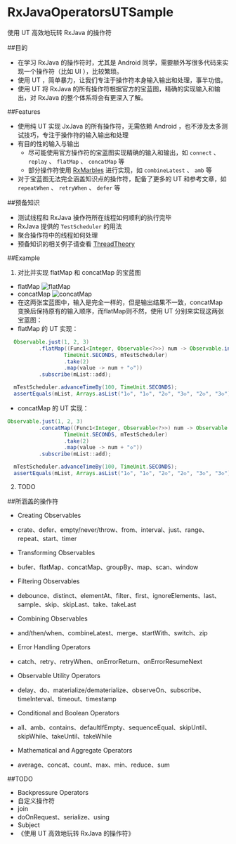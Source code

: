 # RxJavaOperatorsUTSample
使用 UT 高效地玩转 RxJava 的操作符

##目的
- 在学习 RxJava 的操作符时，尤其是 Android 同学，需要额外写很多代码来实现一个操作符（比如 UI ），比较繁琐。
- 使用 UT ，简单暴力，让我们专注于操作符本身输入输出和处理，事半功倍。
- 使用 UT 将 RxJava 的所有操作符根据官方的宝蓝图，精确的实现输入和输出，对 RxJava 的整个体系将会有更深入了解。

##Features
- 使用纯 UT 实现 JxJava 的所有操作符，无需依赖 Android ，也不涉及太多测试技巧，专注于操作符的输入输出和处理
- 有目的性的输入与输出
  * 尽可能使用官方操作符的宝蓝图实现精确的输入和输出，如 `connect` 、 `replay` 、 `flatMap` 、 `concatMap` 等
  * 部分操作符使用 [RxMarbles](http://rxmarbles.com/) 进行实现，如 `combineLatest` 、 `amb` 等
- 对于宝蓝图无法完全涵盖知识点的操作符，配备了更多的 UT 和参考文章，如 `repeatWhen` 、 `retryWhen` 、 `defer` 等

##预备知识
- 测试线程和 RxJava 操作符所在线程如何顺利的执行完毕
- RxJava 提供的 `TestScheduler` 的用法
- 聚合操作符中的线程如何处理
- 预备知识的相关例子请查看 [ThreadTheory](https://github.com/geniusmart/RxJavaOperatorsUTSample/blob/master/app/src/test/java/com/geniusmart/rxjava/utils/ThreadTheory.java)

##Example
1. 对比并实现 flatMap 和 concatMap 的宝蓝图
 - flatMap
![flatMap](http://reactivex.io/documentation/operators/images/mergeMap.png)
 - concatMap
![concatMap](http://reactivex.io/documentation/operators/images/concatMap.png)
 - 在这两张宝蓝图中，输入是完全一样的，但是输出结果不一致，concatMap 变换后保持原有的输入顺序，而flatMap则不然，使用 UT 分别来实现这两张宝蓝图：
 - flatMap 的 UT 实现：
  ```java
    Observable.just(1, 2, 3)
            .flatMap((Func1<Integer, Observable<?>>) num -> Observable.interval(num - 1,
                    TimeUnit.SECONDS, mTestScheduler)
                    .take(2)
                    .map(value -> num + "◇"))
            .subscribe(mList::add);

    mTestScheduler.advanceTimeBy(100, TimeUnit.SECONDS);
    assertEquals(mList, Arrays.asList("1◇", "1◇", "2◇", "3◇", "2◇", "3◇"));
  ```

 - concatMap 的 UT 实现：
  ```java
  Observable.just(1, 2, 3)
            .concatMap((Func1<Integer, Observable<?>>) num -> Observable.interval(num - 1,
                    TimeUnit.SECONDS, mTestScheduler)
                    .take(2)
                    .map(value -> num + "◇"))
            .subscribe(mList::add);

    mTestScheduler.advanceTimeBy(100, TimeUnit.SECONDS);
    assertEquals(mList, Arrays.asList("1◇", "1◇", "2◇", "2◇", "3◇", "3◇"));
  ```
2. TODO

##所涵盖的操作符
- Creating Observables
 * crate、defer、empty/never/throw、from、interval、just、range、repeat、start、timer
- Transforming Observables
 * bufer、flatMap、concatMap、groupBy、map、scan、window
- Filtering Observables
 * debounce、distinct、elementAt、filter、first、ignoreElements、last、sample、skip、skipLast、take、takeLast
- Combining Observables
 * and/then/when、combineLatest、merge、startWith、switch、zip
- Error Handling Operators
 * catch、retry、retryWhen、onErrorReturn、onErrorResumeNext
- Observable Utility Operators
 * delay、do、materialize/dematerialize、observeOn、subscribe、timeInterval、timeout、timestamp
- Conditional and Boolean Operators
 * all、amb、contains、defaultIfEmpty、sequenceEqual、skipUntil、skipWhile、takeUntil、takeWhile
- Mathematical and Aggregate Operators
 * average、concat、count、max、min、reduce、sum

##TODO
- Backpressure Operators
- 自定义操作符
- join
- doOnRequest、serialize、using
- Subject
- 《使用 UT 高效地玩转 RxJava 的操作符》